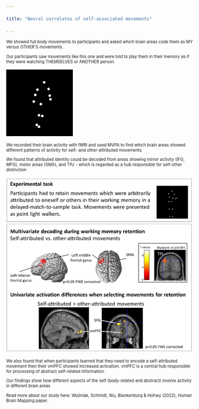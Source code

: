 ```yaml
---

title: "Neural correlates of self-associated movements"

---
```


<p style="font-size: 80%">We showed full body movements to participants and asked which brain areas code them as MY versus OTHER'S movements. </p>
<p style="font-size: 80%">Our participants saw movements like this one and were told to play them in their memory as if they were watching THEMSELVES or ANOTHER person. </p>

<p><img src="/assets/images/BioMotion_PLW.gif"  class="center"></p>

<p style="font-size: 80%">We recorded their brain activity with fMRI and used MVPA to find which brain areas showed different patterns of activity for self- and other-attributed movements </p>
<p style="font-size: 80%">We found that attributed identity could be decoded from areas showing mirror activity (IFG, MFG), motor areas (SMA), and TPJ - which is regarded as a hub responsible for self-other distinction</p>

<p><img src="/assets/images/BioMotion_brain.jpg"  class="center"></p>

<p style="font-size: 80%">We also found that when participants learned that they need to encode a self-attributed movement then their vmPFC showed increased activation. vmPFC is a central hub responsible for processing of abstract self-related information.</p>
<p style="font-size: 80%">Our findings show how different aspects of the self (body-related and abstract) involve activity in different brain areas</p>
<p style="font-size: 80%"></p>

<p style="font-size: 80%">Read more about our study here: Woźniak, Schmidt, Wu, Blankenburg & Hohwy (2022), Human Brain Mapping paper.</p>
